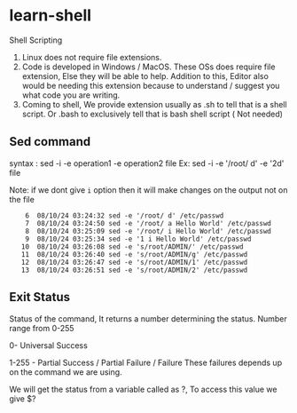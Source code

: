 # learn-shell

Shell Scripting

1. Linux does not require file extensions.
2. Code is developed in Windows / MacOS. These OSs does require file extension, Else they will be able to help. Addition to this, Editor also would be needing this extension because to understand / suggest you what code you are writing.
3. Coming to shell, We provide extension usually as .sh to tell that is a shell script. Or .bash to exclusively tell that is bash shell script ( Not needed)


## Sed command 
syntax : sed -i -e operation1 -e operation2 file 
Ex: sed -i -e '/root/ d' -e '2d' file

Note: if we dont give `i` option then it will make changes on the output not on the file 

```shell
    6  08/10/24 03:24:32 sed -e '/root/ d' /etc/passwd
    7  08/10/24 03:24:50 sed -e '/root/ a Hello World' /etc/passwd
    8  08/10/24 03:25:09 sed -e '/root/ i Hello World' /etc/passwd
    9  08/10/24 03:25:34 sed -e '1 i Hello World' /etc/passwd
   10  08/10/24 03:26:08 sed -e 's/root/ADMIN/' /etc/passwd
   11  08/10/24 03:26:40 sed -e 's/root/ADMIN/g' /etc/passwd
   12  08/10/24 03:26:47 sed -e 's/root/ADMIN/1' /etc/passwd
   13  08/10/24 03:26:51 sed -e 's/root/ADMIN/2' /etc/passwd
```

## Exit Status

Status of the command, It returns a number determining the status.
Number range from 0-255 

0- Universal Success 

1-255 - Partial Success / Partial Failure / Failure
These failures depends up on the command we are using.

We will get the status from a variable called as ?, To access this value we give $? 
